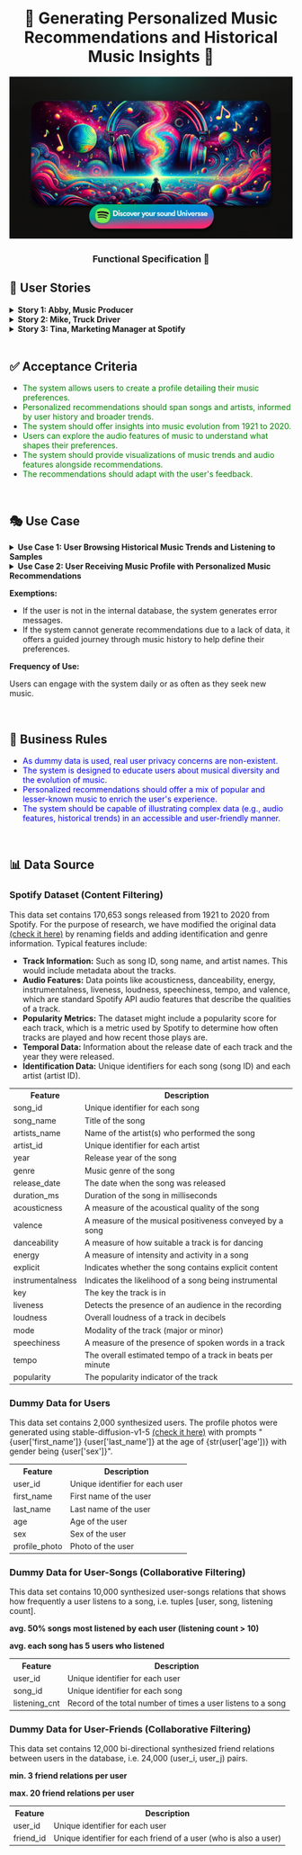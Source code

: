 <h1 align="center">🎵 Generating Personalized Music Recommendations and Historical Music Insights 🎵</h1>

<p align="center">
  <img src="./banner for a music recommendation system on Spotify.png" alt="Music Exploration">
</p>
<h3 align="center"> Functional Specification 💽</h3>



## 🌟 User Stories

<details>
<summary><b>Story 1: Abby, Music Producer</b></summary>
<p>
Abby, an enthusiastic music producer, seeks a system for exploring music trends from the past century and getting personalized recommendations from Spotify. She aims to enrich her understanding of music genres and styles evolution, which aids her career.
</p>
</details>
<details>
<summary><b>Story 2: Mike, Truck Driver</b></summary>
<p>
Mike spends many hours on the road and desires a simple music recommendation tool. He wants to receive a playlist according to his favorite songs tailored for his driving hours.
</p>
</details>
<details>
<summary><b>Story 3: Tina, Marketing Manager at Spotify</b></summary>
<p>
Tina aims to expand Spotify's market reach. She needs access to customer data to understand market trends and improve personalized music recommendations based on customer feedback.
</p>
</details>


<br>


## ✅ Acceptance Criteria

- <span style="color: green">The system allows users to create a profile detailing their music preferences.</span>
- <span style="color: green">Personalized recommendations should span songs and artists, informed by user history and broader trends.</span>
- <span style="color: green">The system should offer insights into music evolution from 1921 to 2020.</span>
- <span style="color: green">Users can explore the audio features of music to understand what shapes their preferences.</span>
- <span style="color: green">The system should provide visualizations of music trends and audio features alongside recommendations.</span>
- <span style="color: green">The recommendations should adapt with the user's feedback.</span>


<br>


## 🎭 Use Case

<details>
<summary><b>Use Case 1: User Browsing Historical Music Trends and Listening to Samples</b></summary>
<div class="use-case-content">
    <p>The user visits the music exploration platform with the intent to browse and understand historical music trends without logging in. The platform presents a timeline feature where the user can navigate through different eras of music, listening to samples, and viewing trend data.</p>
    <ul class="use-case-list">
      <li>User lands on the home page and starts their journey of music exploration without logging in.</li>
      <li>User selects a time period of interest to explore music trends.</li>
      <li>The system displays a variety of metrics and data visualization representing the musical landscape of the selected time.</li>
      <li>User can listen to sample tracks, add songs to their profile, and learn about influential artists and genres.</li>
    </ul>
  </div>
</details>

<details>
<summary><b>Use Case 2: User Receiving Music Profile with Personalized Music Recommendations </b></summary>
<div class="use-case-content">
    <p>The user aims to receive personalized music profile with recommendations tailored to their tastes. The system analyzes the user's listening history, friends' favorite tracks, and artist preferences to generate a custom playlist.</p>
    <ul class="use-case-list">
      <li>The system has gathered sufficient data on user preferences and historical music trends.</li>
      <li>User logs in from the home page.</li>
      <li>The system pulls the user's listening history and stated preferences. </li>
      <li>The system employs an algorithm to find and recommend new music matching the user's preferences.</li>
      <li>User receives personalized music profile, inclusing a curated playlist which they can save, modify, and rate.</li>
      <li>The music profile offers insightful analytics on the user's preferred music features, sheds light on favored genres, and pinpoints the time periods that resonate most with their musical sensibilities. </li>
      <li>User discovers the current favorites within the user's friend circle through a social listening window. </li>
      <li>User saves their personalized music profile as pdf in their local devices.</li>
      <li>The system refines its recommendations based on user feedback and interaction with the playlist.</li>
    </ul>
  </div>
</details>

**Exemptions:**

- If the user is not in the internal database, the system generates error messages.
- If the system cannot generate recommendations due to a lack of data, it offers a guided journey through music history to help define their preferences.

**Frequency of Use:**

Users can engage with the system daily or as often as they seek new music.

<br>

## 📜 Business Rules

- <span style="color: blue">As dummy data is used, real user privacy concerns are non-existent.</span>
- <span style="color: blue">The system is designed to educate users about musical diversity and the evolution of music.</span>
- <span style="color: blue">Personalized recommendations should offer a mix of popular and lesser-known music to enrich the user's experience.</span>
- <span style="color: blue">The system should be capable of illustrating complex data (e.g., audio features, historical trends) in an accessible and user-friendly manner.</span>


<br>


## 📊 Data Source

### Spotify Dataset (Content Filtering)

This data set contains 170,653 songs released from 1921 to 2020 from Spotify. For the purpose of research, we have modified the original data [(check it here)](https://www.kaggle.com/datasets/vatsalmavani/spotify-dataset/code) by renaming fields and adding identification and genre information. Typical features include:

- **Track Information:** Such as song ID, song name, and artist names. This would include metadata about the tracks.
- **Audio Features:** Data points like acousticness, danceability, energy, instrumentalness, liveness, loudness, speechiness, tempo, and valence, which are standard Spotify API audio features that describe the qualities of a track.
- **Popularity Metrics:** The dataset might include a popularity score for each track, which is a metric used by Spotify to determine how often tracks are played and how recent those plays are.
- **Temporal Data:** Information about the release date of each track and the year they were released.
- **Identification Data:** Unique identifiers for each song (song ID) and each artist (artist ID).

<table>
  <tr>
    <th>Feature</th>
    <th>Description</th>
  </tr>
  <tr>
    <td>song_id</td>
    <td>Unique identifier for each song</td>
  </tr>
  <tr>
    <td>song_name</td>
    <td>Title of the song</td>
  </tr>
  <tr>
    <td>artists_name</td>
    <td>Name of the artist(s) who performed the song</td>
  </tr>
  <tr>
    <td>artist_id</td>
    <td>Unique identifier for each artist</td>
  </tr>
  <tr>
    <td>year</td>
    <td>Release year of the song</td>
  </tr>
  <tr>
    <td>genre</td>
    <td>Music genre of the song</td>
  </tr>
  <tr>
    <td>release_date</td>
    <td>The date when the song was released</td>
  </tr>
  <tr>
    <td>duration_ms</td>
    <td>Duration of the song in milliseconds</td>
  </tr>
  <tr>
    <td>acousticness</td>
    <td>A measure of the acoustical quality of the song</td>
  </tr>
  <tr>
    <td>valence</td>
    <td>A measure of the musical positiveness conveyed by a song</td>
  </tr>
  <tr>
    <td>danceability</td>
    <td>A measure of how suitable a track is for dancing</td>
  </tr>
  <tr>
    <td>energy</td>
    <td>A measure of intensity and activity in a song</td>
  </tr>
  <tr>
    <td>explicit</td>
    <td>Indicates whether the song contains explicit content</td>
  </tr>
  <tr>
    <td>instrumentalness</td>
    <td>Indicates the likelihood of a song being instrumental</td>
  </tr>
  <tr>
    <td>key</td>
    <td>The key the track is in</td>
  </tr>
  <tr>
    <td>liveness</td>
    <td>Detects the presence of an audience in the recording</td>
  </tr>
  <tr>
    <td>loudness</td>
    <td>Overall loudness of a track in decibels</td>
  </tr>
  <tr>
    <td>mode</td>
    <td>Modality of the track (major or minor)</td>
  </tr>
  <tr>
    <td>speechiness</td>
    <td>A measure of the presence of spoken words in a track</td>
  </tr>
  <tr>
    <td>tempo</td>
    <td>The overall estimated tempo of a track in beats per minute</td>
  </tr>
  <tr>
    <td>popularity</td>
    <td>The popularity indicator of the track</td>
  </tr>
</table>

### Dummy Data for Users

This data set contains 2,000 synthesized users. The profile photos were generated using stable-diffusion-v1-5 [(check it here)](https://huggingface.co/runwayml/stable-diffusion-v1-5) with prompts "{user['first_name']} {user['last_name']} at the age of {str(user['age'])} with gender being {user['sex']}".

<table>
  <tr>
    <th>Feature</th>
    <th>Description</th>
  </tr>
  <tr>
    <td>user_id</td>
    <td>Unique identifier for each user</td>
  </tr>
  <tr>
    <td>first_name</td>
    <td>First name of the user</td>
  </tr>
  <tr>
    <td>last_name</td>
    <td>Last name of the user</td>
  </tr>
  <tr>
    <td>age</td>
    <td>Age of the user</td>
  </tr>
  <tr>
    <td>sex</td>
    <td>Sex of the user</td>
  </tr>
  <tr>
    <td>profile_photo</td>
    <td>Photo of the user</td>
  </tr>
</table>

### Dummy Data for User-Songs (Collaborative Filtering)

This data set contains 10,000 synthesized user-songs relations that shows how frequently a user listens to a song, i.e. tuples [user, song, listening count].  

**avg. 50% songs most listened by each user (listening count > 10)**

**avg. each song has 5 users who listened** 

<table>
  <tr>
    <th>Feature</th>
    <th>Description</th>
  </tr>
  <tr>
    <td>user_id</td>
    <td>Unique identifier for each user</td>
  </tr>
  <tr>
    <td>song_id</td>
    <td>Unique identifier for each song</td>
  </tr>
  <tr>
    <td>listening_cnt</td>
    <td>Record of the total number of times a user listens to a song</td>
  </tr>
</table>

### Dummy Data for User-Friends (Collaborative Filtering)

This data set contains 12,000 bi-directional synthesized friend relations between users in the database, i.e. 24,000 (user_i, user_j) pairs. 

**min. 3 friend relations per user** 

**max. 20 friend relations per user**

<table>
  <tr>
    <th>Feature</th>
    <th>Description</th>
  </tr>
  <tr>
    <td>user_id</td>
    <td>Unique identifier for each user</td>
  </tr>
  <tr>
    <td>friend_id</td>
    <td>Unique identifier for each friend of a user (who is also a user)</td>
  </tr>
</table>
